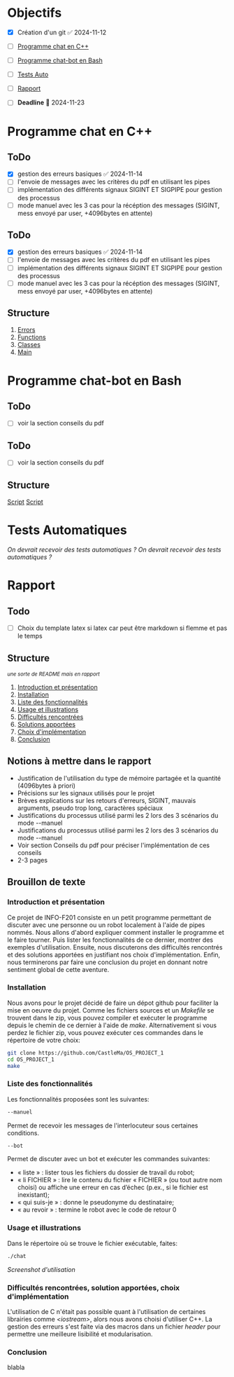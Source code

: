 # Objectifs

- [x] Création d'un git ✅ 2024-11-12
- [ ]  [Programme chat en C++](#programme-chat-en-c)
- [ ]  [Programme chat-bot en Bash](#programme-chat-bot-en-bash)
- [ ]  [Tests Auto](#tests-auto)
- [ ]  [Rapport](#rapport)
- [ ] **Deadline** 📅 2024-11-23



# Programme chat en C++

## ToDo
- [x] gestion des erreurs basiques ✅ 2024-11-14
- [ ] l'envoie de messages avec les critères du pdf en utilisant les pipes
- [ ] implémentation des différents signaux SIGINT ET SIGPIPE pour gestion des processus
- [ ] mode manuel avec les 3 cas pour la récéption des messages (SIGINT, mess envoyé par user, +4096bytes en attente)

## ToDo
- [x] gestion des erreurs basiques ✅ 2024-11-14
- [ ] l'envoie de messages avec les critères du pdf en utilisant les pipes
- [ ] implémentation des différents signaux SIGINT ET SIGPIPE pour gestion des processus
- [ ] mode manuel avec les 3 cas pour la récéption des messages (SIGINT, mess envoyé par user, +4096bytes en attente)

## Structure
1. [Errors](./include/errors.hpp)
2. [Functions](./src/functions.cpp)
3. [Classes](./src/classes.cpp)
4. [Main](./src/main.cpp)



# Programme chat-bot en Bash

## ToDo
- [ ] voir la section conseils du pdf 

## ToDo
- [ ] voir la section conseils du pdf 

## Structure
[Script](./chat-bot)
[Script](./chat-bot)



# Tests Automatiques
*On devrait recevoir des tests automatiques ?*
*On devrait recevoir des tests automatiques ?*


# Rapport

## Todo 
- [ ] Choix du template latex si latex car peut être markdown si flemme et pas le temps

## Structure 
<small>*une sorte de README mais en rapport*</small>
1. [Introduction et présentation](#introduction-et-présentation)
2. [Installation](#installation)
3. [Liste des fonctionnalités](#liste-des-fonctionnalités)
4. [Usage et illustrations](#usage-et-illustrations)
5. [Difficultés rencontrées](#difficultés-rencontrées)
6. [Solutions apportées](#solutions-apportées)
7. [Choix d'implémentation](#choix-dimplémentation)
8. [Conclusion](#conclusion)


## Notions à mettre dans le rapport
- Justification de l'utilisation du type de mémoire partagée et la quantité (4096bytes à priori)
- Précisions sur les signaux utilisés pour le projet
- Brèves explications sur les retours d'erreurs, SIGINT, mauvais arguments, pseudo trop long, caractères spéciaux
- Justifications du processus utilisé parmi les 2 lors des 3 scénarios du mode --manuel
- Justifications du processus utilisé parmi les 2 lors des 3 scénarios du mode --manuel
- Voir section Conseils du pdf pour préciser l'implémentation de ces conseils
- 2-3 pages



## Brouillon de texte

### Introduction et présentation

Ce projet de INFO-F201 consiste en un petit programme permettant de discuter avec une personne ou un robot localement à l'aide de pipes nommés. Nous allons d'abord expliquer comment installer le programme et le faire tourner. Puis lister les fonctionnalités de ce dernier, montrer des exemples d'utilisation. Ensuite, nous discuterons des difficultés rencontrés et des solutions apportées en justifiant nos choix d'implémentation. Enfin, nous terminerons par faire une conclusion du projet en donnant notre sentiment global de cette aventure.


### Installation

Nous avons pour le projet décidé de faire un dépot github pour faciliter la mise en oeuvre du projet. Comme les fichiers sources et un *Makefile* se trouvent dans le zip, vous pouvez compiler et exécuter le programme depuis le chemin de ce dernier à l'aide de *make*. Alternativement si vous perdez le fichier zip, vous pouvez exécuter ces commandes dans le répertoire de votre choix:

 ```bash
git clone https://github.com/CastleMa/OS_PROJECT_1
cd OS_PROJECT_1
make
```


### Liste des fonctionnalités
Les fonctionnalités proposées sont les suivantes:
```bash
--manuel
```
Permet de recevoir les messages de l'interlocuteur sous certaines conditions.
```bash
--bot
```
Permet de discuter avec un bot et exécuter les commandes suivantes:
- « liste » : lister tous les fichiers du dossier de travail du robot;
- « li FICHIER » : lire le contenu du fichier « FICHIER » (ou tout autre nom choisi) ou
affiche une erreur en cas d’échec (p.ex., si le fichier est inexistant);
- « qui suis-je » : donne le pseudonyme du destinataire;
- « au revoir » : termine le robot avec le code de retour 0


### Usage et illustrations
Dans le répertoire où se trouve le fichier exécutable, faites:
```bash
./chat
```
*Screenshot d'utilisation*



### Difficultés rencontrées, solution apportées, choix d'implémentation

L'utilisation de C n'était pas possible quant à l'utilisation de certaines librairies comme *\<iostream>*, alors nous avons choisi d'utiliser C++. La gestion des erreurs s'est faite via des macros dans un fichier *header* pour permettre une meilleure lisibilité et modularisation.



### Conclusion

blabla